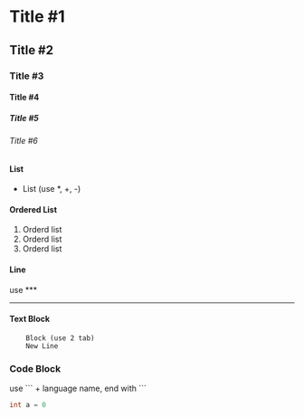 # Title #1
## Title #2
### Title #3
#### Title #4
##### Title #5
###### Title #6

#### List
- List (use *, +, -)

#### Ordered List
1. Orderd list
2. Orderd list
3. Orderd list

#### Line
use ***
***

#### Text Block
        Block (use 2 tab)
        New Line


### Code Block
use \`\`\` + language name, end with \`\`\`
``` C++
int a = 0
```
